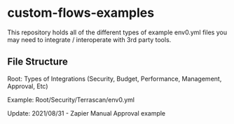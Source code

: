 # custom-flows-examples
This repository holds all of the different types of example env0.yml files you may need to integrate / interoperate with 3rd party tools. 

## File Structure
Root:
Types of Integrations (Security, Budget, Performance, Management, Approval, Etc)

Example:
Root/Security/Terrascan/env0.yml

Update:
2021/08/31 - Zapier Manual Approval example
